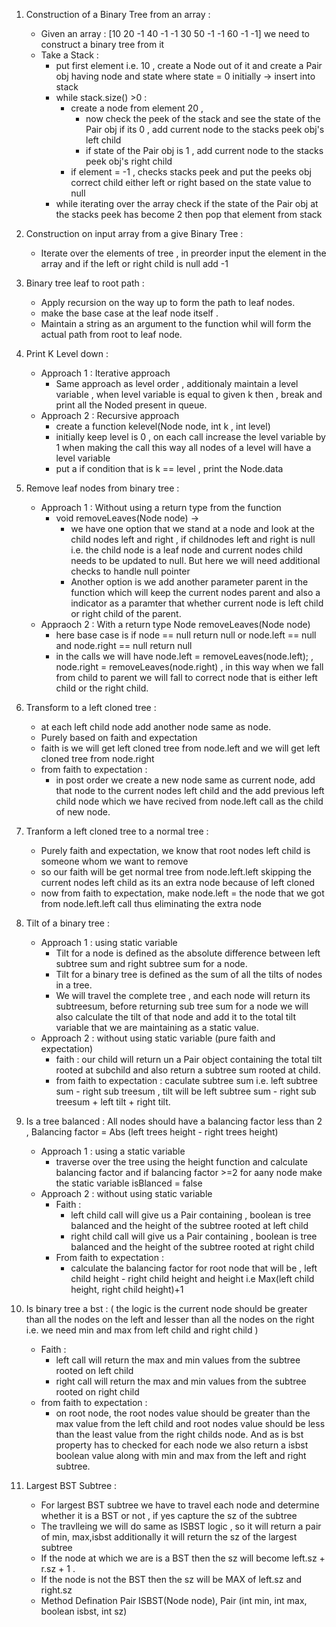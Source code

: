 1. Construction of a Binary Tree from an array :
    - Given an array : [10 20 -1 40 -1 -1 30 50 -1 -1 60 -1 -1] we need to construct a binary tree from it
    - Take a Stack : 
      - put first element i.e. 10 , create a Node out of it and create a Pair obj having node and state where state = 0 initially -> insert into stack
      - while stack.size() >0 : 
        - create a node from element 20 , 
          - now check the peek of the stack and see the state of the Pair obj if its 0 , add current node to the stacks peek obj's left child    
          - if state of the Pair obj is 1 , add current node to the stacks peek obj's right child
        - if element = -1 , checks stacks peek and put the peeks obj correct child either left or right based on the state value to null
      - while iterating over the array check if the state of the Pair obj at the stacks peek has become 2 then pop that element from stack

2. Construction on input array from a give Binary Tree : 
    -  Iterate over the elements of tree , in preorder input the element in the array and if the left or right child is null add -1 

3. Binary tree leaf to root path : 
    - Apply recursion on the way up to form the path to leaf nodes.
    - make the base case at the leaf node itself .
    - Maintain a string as an argument to the function whil will form the actual path from root to leaf node. 

4. Print K Level down : 
    - Approach 1 : Iterative approach 
        - Same approach as level order , additionaly maintain a level variable , when level variable is equal to given k then , break and print all the Noded present in queue.
    - Approach 2 : Recursive approach 
        - create a function kelevel(Node node, int k , int level)
        - initially keep level is 0 , on each call increase the level variable by 1 when making the call this way all nodes of a level will have a level variable
        - put a if condition that is k == level , print the Node.data
             
5. Remove leaf nodes from binary tree :
    - Approach 1 : Without using a return type from the function
        - void removeLeaves(Node node) -> 
            - we have one option that we stand at a node and look at the child nodes left and right , if childnodes left and right is null i.e. the child node is a leaf node and current nodes child needs to be updated to null. But here we will need additional checks to handle null pointer
            - Another option is we add another parameter parent in the function which will keep the current nodes parent and also a indicator as a paramter that whether current node is left child or right child of the parent.
     - Appraoch 2 : With a return type Node removeLeaves(Node node)
        - here base case is if node == null return null or node.left == null and node.right == null return null
        - in the calls we will have node.left = removeLeaves(node.left); , node.right = removeLeaves(node.right) , in this way when we fall from child to parent we will fall to correct node that is either left child or the right child. 

6. Transform to a left cloned tree :
    - at each left child node add another node same as node.
    - Purely based on faith and expectation
    - faith is we will get left cloned tree from node.left and we will get left cloned tree from node.right
    - from faith to expectation :
        - in post order we create a new node same as current node, add that node to the current nodes left child and the add previous left child node which we have recived from node.left call as the child of new node.
   
7. Tranform a left cloned tree to a normal tree :
    - Purely faith and expectation, we know that root nodes left child is someone whom we want to remove
    - so our faith will be get normal tree from node.left.left skipping the current nodes left child as its an extra node because of left cloned
    - now from faith to expectation, make node.left = the node that we got from node.left.left call thus eliminating the extra node

8. Tilt of a binary tree :
    - Approach 1 : using static variable
        - Tilt for a node is defined as the absolute difference between left subtree sum and right subtree sum for a node.
        - Tilt for a binary tree is defined as the sum of all the tilts of nodes in a tree.
        - We will travel the complete tree , and each node will return its subtreesum, before returning sub tree sum for a node we will also calculate the tilt of that node and add it to the total tilt variable that we are maintaining as a static value.
    - Approach 2 : without using static variable (pure faith and expectation)
        - faith : our child will return un a Pair object containing the total tilt rooted at subchild and also return a subtree sum rooted at child.
        - from faith to expectation : caculate subtree sum i.e. left subtree sum - right sub treesum , tilt will be left subtree sum - right sub treesum  + left tilt + right tilt.

9. Is a tree balanced : All nodes should have a balancing factor less than 2 , Balancing factor = Abs (left trees height - right trees height)
    - Approach 1 : using a static variable
        - traverse over the tree using the height function and calculate balancing factor and if balancing factor >=2 for aany node make the static variable isBlanced = false
    - Approach 2 : without using static variable
        - Faith : 
            - left child call will give us a Pair containing , boolean is tree balanced and the height of the subtree rooted at left child
            - right child call will give us a Pair containing , boolean is tree balanced and the height of the subtree rooted at right child
        - From faith to expectation : 
            -  calculate the balancing factor for root node that will be , left child height - right child height and height i.e Max(left child height, right child height)+1
             
             
10. Is binary tree a bst : ( the logic is the current node should be greater than all the nodes on the left and lesser than all the nodes on the right i.e. we need min and max from left child and right child ) 
    - Faith : 
        - left call will return the max and min values from the subtree rooted on left child 
        - right call will return the max and min values from the subtree rooted on right child
     - from faith to expectation :
        - on root node, the root nodes value should be greater than the max value from the left child and root nodes value should be less than the least value from the right childs node. And as is bst property has to checked for each node  we also return a isbst boolean value along with min and max from the left and right subtree.


11. Largest BST Subtree : 
    - For largest BST subtree we have to travel each node and determine whether it is a BST or not , if yes capture the sz of the subtree
    - The travlleing we will do same as ISBST logic , so it will return a pair of min, max,isbst additionally it will return the sz of the largest subtree
    - If the node at which we are is a BST then the sz will become left.sz + r.sz + 1 .
    - If the node is not the BST then the sz will be MAX of left.sz and right.sz
    - Method Defination  Pair ISBST(Node node),  Pair (int min, int max, boolean isbst, int sz)
